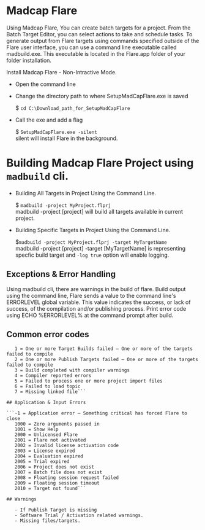 # Madcap Flare

Using Madcap Flare, You can create batch targets for a project. From the Batch Target Editor, you can select actions to take and schedule tasks. To generate output from Flare targets using commands specified outside of the Flare user interface, you can use a command line executable called madbuild.exe. This executable is located in the Flare.app folder of your folder installation.

Install Madcap Flare - Non-Intractive Mode.
- Open the command line
- Change the directory path to where SetupMadCapFlare.exe is saved

    $ ```cd C:\Download_path_for_SetupMadCapFlare```

- Call the exe and add a flag

    $ ```SetupMadCapFlare.exe -silent``` <br/>
	silent will install Flare in the background.
	
# Building Madcap Flare Project using `madbuild` cli.
- Building All Targets in Project Using the Command Line.
	
	$ ```madbuild -project MyProject.flprj``` <br/>
	madbuild -project [project] will build all targets available in current project.

- Building Specific Targets in Project Using the Command Line.

	$```madbuild -project MyProject.flprj -target MyTargetName``` <br/>
	madbuild -project [project] -target [MyTargetName] is representing specfic build target and ```-log true``` option will enable logging.

## Exceptions & Error Handling

Using madbuild cli, there are warnings in the build of flare. Build output using the command line, Flare sends a value to the command line's ERRORLEVEL global variable. This value indicates the success, or lack of success, of the compilation and/or publishing process. Print error code using ECHO %ERRORLEVEL% at the command prompt after build.

## Common error codes

 ```0 = Success - No problems
    1 = One or more Target Builds failed – One or more of the targets failed to compile
    2 = One or more Publish Targets failed – One or more of the targets failed to compile
    3 = Build completed with compiler warnings
    4 = Compiler reported errors
    5 = Failed to process one or more project import files
    6 = Failed to load topic
    7 = Missing linked file```
	
## Application & Input Errors

 ```-1 = Application error – Something critical has forced Flare to close
    1000 = Zero arguments passed in
    1001 = Show Help
    2000 = Unlicensed Flare
    2001 = Flare not activated
    2002 = Invalid license activation code
    2003 = License expired
    2004 = Evaluation expired
    2005 = Trial expired
    2006 = Project does not exist
    2007 = Batch file does not exist
    2008 = Floating session request failed
    2009 = Floating session timeout
    2010 = Target not found```
	
## Warnings
	
	- If Publish Target is missing
	- Software Trial / Activation related warnings.
	- Missing files/targets.



